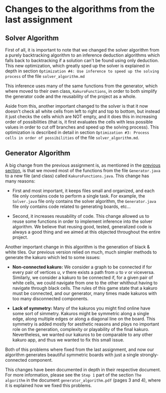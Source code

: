 # Changes to the algorithms from the last assignment

## Solver Algorithm

First of all, it is important to note that we changed the solver algorithm from a purely backtracking algorithm to an inference deduction algorithms which falls back to backtracking if a solution can't be found using only deduction. This new optimization, which greatly sped up the solver is explained in depth in section `Optimization #4: Use inference to speed up the solving process` of the file `solver_algorithm.md`

This inference uses many of the same functions from the generator, which where moved to their own class, `KakuroFunctions`, in order to both simplify the generator code and the reusability of the project as a whole.

Aside from this, another important changed to the solver is that it now doesn't check all white cells from left to right and top to bottom, but instead it just checks the cells which are NOT empty, and it does this in increasing order of possibilities (that is, it first evaluates the cells with less possible values in order to cut off branches and speed up the solving process). This optimization is described in detail in section `Optimization #3: Process cells in order of possibilities` of the file `solver_algorithm.md`.


## Generator Algorithm

A big change from the previous assignment is, as mentioned in the [previous section](#solver-algorithm), is that we moved most of the functions from the file `Generator.java` to a new file (and class) called `KakuroFunctions.java`. This change has many reasons:

- First and most important, it keeps files small and organized, and each file only contains code to perform a single task. For example, the `Solver.java` file only contains the solver algorithm, the `Generator.java` file only contains code related to generating boards, etc...

- Second, it increases reusability of code. This change allowed us to reuse some functions in order to implement inference into the solver algorithm. We believe that reusing good, tested, generalized code is always a good thing and we aimed at this objected throughout the entire project.

Another important change in this algorithm is the generation of black & white tiles. Our previous version relied on much, much simpler methods to generate the kakuro which led to some issues:

- **Non-connected kakuro:** We consider a graph to be connected if for every pair of vertices _u_, _v_ there exists a path from _u_ to _v_ or viceversa. Similarly, we consider a kakuro to be connected if, for a given pair of white cells, we could navigate from one to the other whithout having to navigate through black cells. The rules of this game state that a kakuro must be connected, and our generator, many times made kakuros with too many disconnected components.

- **Lack of symmetry:** Many of the kakuros you might find online have some sort of simmetry. Kakuros might be symmetric along a single edge, along multiple edges or along a diagonal line on the board. This symmetry is added mostly for aesthetic reasons and plays no important role on the generation, complexity or playability of the final kakuro. Nevertheless, we wanted our kakuros to be comparable to any other kakuro app, and thus we wanted to fix this small issue.

Both of this problems where fixed from the last assignment, and now our algorithm generates beautiful symmetric boards with just a single strongly-connected component.

This changes have been documented in depth in their respective document. For more information, please see the `Step 1` part of the section `The algorithm` in the document `generator_algorithm.pdf` (pages 3 and 4), where it is explained how we fixed this problems.

